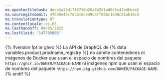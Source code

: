 ```yaml
---
ms.openlocfilehash: deca3a28d17f3716b20a84281ad843c47bdbbee2
ms.sourcegitcommit: 47bd0e48c7dba1dde49baff60bc1eddc91ab10c5
ms.translationtype: HT
ms.contentlocale: es-ES
ms.lasthandoff: 09/05/2022
ms.locfileid: "147705086"
---
```

{% ifversion fpt or ghec %} La API de GraphQL de {% data variables.product.prodname_registry %} no admite contenedores ni imágenes de Docker que usan el espacio de nombres del paquete `https://ghcr.io/OWNER/PACKAGE-NAME` ni imágenes npm que usan el espacio de nombres del paquete `https://npm.pkg.github.com/OWNER/PACKAGE-NAME`.{% endif %}
